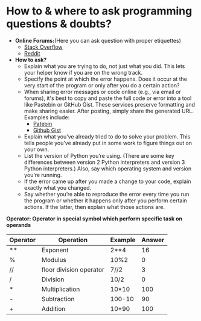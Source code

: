 # How to & where to ask programming questions & doubts?
- **Online Forums:**(Here you can ask question with proper etiquettes)
    - [Stack Overflow](https://stackoverflow.com/)
    - [Reddit](https://www.reddit.com/r/learnprogramming/)
- **How to ask?**
    - Explain what you are trying to do, not just what you did. This lets your helper know if you are on the wrong track.
    - Specify the point at which the error happens. Does it occur at the very start of the program or only after you do a certain action?
    - When sharing error messages or code online (e.g., via email or forums), it's best to copy and paste the full code or error into a tool like Pastebin or GitHub Gist. These services preserve formatting and make sharing easier. After posting, simply share the generated URL. Examples include:
        - [Patebin](https://pastebin.com/SzP2DbFx/)
        - [Github Gist](https://gist.github.com/)
    - Explain what you’ve already tried to do to solve your problem. This
    tells people you’ve already put in some work to figure things out on
    your own.
    - List the version of Python you’re using. (There are some key
    differences between version 2 Python interpreters and version 3
    Python interpreters.) Also, say which operating system and version
    you’re running.
    -  If the error came up after you made a change to your code, explain
    exactly what you changed.
    - Say whether you’re able to reproduce the error every time you run
    the program or whether it happens only after you perform certain
    actions. If the latter, then explain what those actions are.
    
**Operator: Operator in special symbol which perform specific task on operands**

|Operator|Operation|Example|Answer|
|---------|--------|-------|------|
|**       |Exponent|2**4    |16   |
|%        |Modulus |10%2    |0    |
|//       |floor division operator|7//2|3|
|/|Division|10/2|0|
|*|Multiplication|10*10|100|
|-|Subtraction|100-10|90|
|+|Addition|10+90|100|